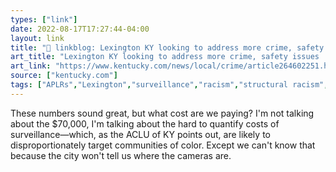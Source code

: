 ```yaml
---
types: ["link"]
date: 2022-08-17T17:27:44-04:00
layout: link
title: "🔗 linkblog: Lexington KY looking to address more crime, safety issues | Lexington Herald Leader'"
art_title: "Lexington KY looking to address more crime, safety issues | Lexington Herald Leader"
art_link: "https://www.kentucky.com/news/local/crime/article264602251.html"
source: ["kentucky.com"]
tags: ["APLRs","Lexington","surveillance","racism","structural racism","ACLU"]
---
```

These numbers sound great, but what cost are we paying? I'm not talking about the $70,000, I'm talking about the hard to quantify costs of surveillance—which, as the ACLU of KY points out, are likely to disproportionately target communities of color. Except we can't know that because the city won't tell us where the cameras are.
 

